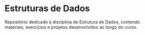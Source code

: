 # Estruturas de Dados
 Repositório dedicado à disciplina de Estrutura de Dados, contendo materiais, exercícios e projetos desenvolvidos ao longo do curso.
